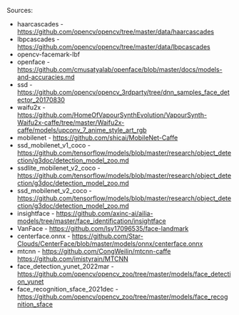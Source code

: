 Sources:
* haarcascades - https://github.com/opencv/opencv/tree/master/data/haarcascades
* lbpcascades - https://github.com/opencv/opencv/tree/master/data/lbpcascades
* opencv-facemark-lbf
* openface - https://github.com/cmusatyalab/openface/blob/master/docs/models-and-accuracies.md
* ssd - https://github.com/opencv/opencv_3rdparty/tree/dnn_samples_face_detector_20170830
* waifu2x - https://github.com/HomeOfVapourSynthEvolution/VapourSynth-Waifu2x-caffe/tree/master/Waifu2x-caffe/models/upconv_7_anime_style_art_rgb
* mobilenet - https://github.com/shicai/MobileNet-Caffe
* ssd_mobilenet_v1_coco - https://github.com/tensorflow/models/blob/master/research/object_detection/g3doc/detection_model_zoo.md
* ssdlite_mobilenet_v2_coco - https://github.com/tensorflow/models/blob/master/research/object_detection/g3doc/detection_model_zoo.md
* ssd_mobilenet_v2_coco - https://github.com/tensorflow/models/blob/master/research/object_detection/g3doc/detection_model_zoo.md
* insightface - https://github.com/axinc-ai/ailia-models/tree/master/face_identification/insightface
* VanFace - https://github.com/lsy17096535/face-landmark
* centerface.onnx - https://github.com/Star-Clouds/CenterFace/blob/master/models/onnx/centerface.onnx
* mtcnn - https://github.com/CongWeilin/mtcnn-caffe https://github.com/imistyrain/MTCNN
* face_detection_yunet_2022mar - https://github.com/opencv/opencv_zoo/tree/master/models/face_detection_yunet
* face_recognition_sface_2021dec - https://github.com/opencv/opencv_zoo/tree/master/models/face_recognition_sface
